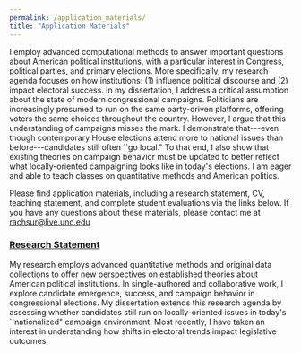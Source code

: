 ```yaml
---
permalink: /application_materials/
title: "Application Materials"
---
```


I employ advanced computational methods to answer important questions about American political institutions, with a particular interest in Congress, political parties, and primary elections. More specifically, my research agenda focuses on how institutions: (1) influence political discourse and (2) impact electoral success. In my dissertation, I address a critical assumption about the state of modern congressional campaigns. Politicians are increasingly presumed to run on the same party-driven platforms, offering voters the same choices throughout the country. However, I argue that this understanding of campaigns misses the mark. I demonstrate that---even though contemporary House elections attend more to national issues than before---candidates still often ``go local."  To that end, I also show that existing theories on campaign behavior must be updated to better reflect what locally-oriented campaigning looks like in today's elections. I am eager and able to teach classes on quantitative methods and American politics. 

Please find application materials, including a research statement, CV, teaching statement, and complete student evaluations via the links below. If you have any questions about these materials, please contact me at [rachsur@live.unc.edu](mailto:rachsur@live.unc.edu)

### [Research Statement](/files/porter_research_statement.pdf)
My research employs advanced quantitative methods and original data collections to offer new perspectives on established theories about American political institutions. In single-authored and collaborative work, I explore candidate emergence, success, and campaign behavior in congressional elections. My dissertation extends this research agenda by assessing whether candidates still run on locally-oriented issues in today's ``nationalized" campaign environment. Most recently, I have taken an interest in understanding how shifts in electoral trends impact legislative outcomes.

